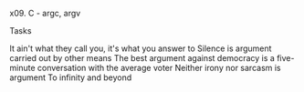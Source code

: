 x09. C - argc, argv

Tasks

It ain't what they call you, it's what you answer to
Silence is argument carried out by other means
The best argument against democracy is a five-minute conversation with the average voter
Neither irony nor sarcasm is argument
To infinity and beyond
